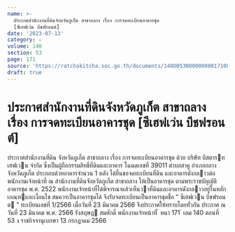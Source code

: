 ```yaml
---
name: >-
  ประกาศสำนักงานที่ดินจังหวัดภูเก็ต สาขาถลาง เรื่อง การจดทะเบียนอาคารชุด
  [ซีเฮฟเว่น บีชฟรอนต์]
date: '2023-07-13'
category: ง
volume: 140
section: 53
page: 171
source: 'https://ratchakitcha.soc.go.th/documents/140D053N0000000017100.pdf'
draft: true
---
```


# ประกาศสำนักงานที่ดินจังหวัดภูเก็ต สาขาถลาง เรื่อง การจดทะเบียนอาคารชุด [ซีเฮฟเว่น บีชฟรอนต์]

ประกาศสํานักงานที่ดิน จังหวัดภูเก็ต สาขาถลาง เรื่อง การจดทะเบียนอาคารชุด ด้วย บริษัท บีสตารทเฮฟเวน จํากัด ซึ่งเป็นผู้ถือกรรมสิทธิ์ที่ดินและอาคาร โฉนดเลขที่ 39011 ตําบลสาคู อําเภอถลาง จังหวัดภูเก็ต ประกอบด้วยอาคารจํานวน 1 หลัง ได้ยื่นขอจดทะเบียนที่ดิน และอาคารดังกลาวต่อพนักงานเจ้าหน้าที่ ณ สํานักงานที่ดินจังหวัดภูเก็ต สาขาถลาง ให้เป็นอาคารชุด ตามพระราชบัญญัติอาคารชุด พ.ศ. 2522 พนักงานเจ้าหน้าที่ได้พิจารณาแล้วเห็นวาที่ดินและอาคารดังกลาวอยู่ในหลักเกณฑและเงื่อนไข สมควรเป็นอาคารชุดได้ จึงรับจดทะเบียนเป็นอาคารชุดชื่อ “ ซีเฮฟเวน บีชฟรอนต ” ทะเบียนเลขที่ 1/2566 เมื่อวันที่ 23 มีนาคม 2566 จึงประกาศให้ทราบโดยทั่วกัน ประกาศ ณ วันที่ 23 มีนาคม พ.ศ. 2566 รังสฤษฎ สมศักดิ์ พนักงานเจ้าหน้าที่ ้ หนา 171 ่ เลม 140 ตอนที่ 53 ง ราชกิจจานุเบกษา 13 กรกฎาคม 2566
